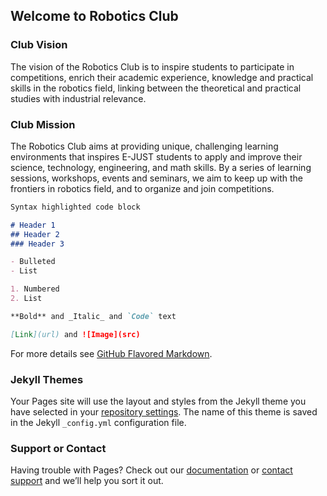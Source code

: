 ## Welcome to Robotics Club

### Club Vision

The vision of the Robotics Club is to inspire students to participate in competitions,
enrich their academic experience, knowledge and practical skills in the robotics field, linking
between the theoretical and practical studies with industrial relevance.


### Club Mission

The Robotics Club aims at providing unique, challenging learning environments that
inspires E-JUST students to apply and improve their science, technology, engineering, and math
skills. By a series of learning sessions, workshops, events and seminars, we aim to keep up with
the frontiers in robotics field, and to organize and join competitions.

```markdown
Syntax highlighted code block

# Header 1
## Header 2
### Header 3

- Bulleted
- List

1. Numbered
2. List

**Bold** and _Italic_ and `Code` text

[Link](url) and ![Image](src)
```

For more details see [GitHub Flavored Markdown](https://guides.github.com/features/mastering-markdown/).

### Jekyll Themes

Your Pages site will use the layout and styles from the Jekyll theme you have selected in your [repository settings](https://github.com/Yasser-Ashraf/Robotics_Club.gitub.io/settings). The name of this theme is saved in the Jekyll `_config.yml` configuration file.

### Support or Contact

Having trouble with Pages? Check out our [documentation](https://docs.github.com/categories/github-pages-basics/) or [contact support](https://github.com/contact) and we’ll help you sort it out.
